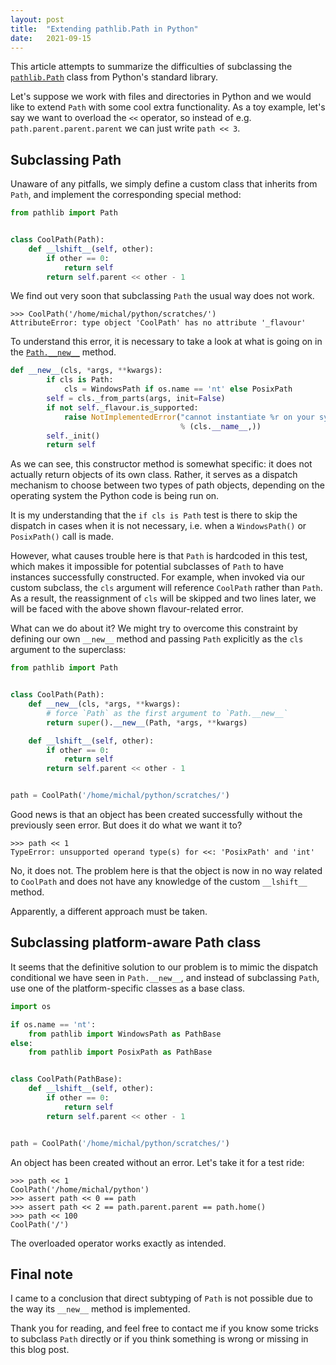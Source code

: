 ```yaml
---
layout: post
title:  "Extending pathlib.Path in Python"
date:   2021-09-15
---
```


This article attempts to summarize the difficulties of subclassing
the [`pathlib.Path`][path] class from Python's standard library.

Let's suppose we work with files and directories in Python and we would like
to extend `Path` with some cool extra functionality. As a toy example,
let's say we want to overload the `<<` operator, so instead of
e.g. `path.parent.parent.parent` we can just write `path << 3`.

## Subclassing Path

Unaware of any pitfalls, we simply define a custom class that inherits
from `Path`, and implement the corresponding special method:

```python
from pathlib import Path


class CoolPath(Path):
    def __lshift__(self, other):
        if other == 0:
            return self
        return self.parent << other - 1
```

We find out very soon that subclassing `Path` the usual way does not work.

```pycon
>>> CoolPath('/home/michal/python/scratches/')
AttributeError: type object 'CoolPath' has no attribute '_flavour'
```

To understand this error, it is necessary to take a look at what is going on in
the [`Path.__new__`][gh] method.

```python
def __new__(cls, *args, **kwargs):
        if cls is Path:
            cls = WindowsPath if os.name == 'nt' else PosixPath
        self = cls._from_parts(args, init=False)
        if not self._flavour.is_supported:
            raise NotImplementedError("cannot instantiate %r on your system"
                                      % (cls.__name__,))
        self._init()
        return self
```

As we can see, this constructor method is somewhat specific:
it does not actually return objects of its own class.
Rather, it serves as a dispatch mechanism to choose between two
types of path objects, depending on the operating system the Python
code is being run on.

It is my understanding that the `if cls is Path` test
is there to skip the dispatch in cases when it is not necessary,
i.e. when a `WindowsPath()` or `PosixPath()` call is made.

However, what causes trouble here is that `Path` is hardcoded in this test,
which makes it impossible for potential subclasses of `Path` to have
instances successfully constructed.
For example, when invoked via our custom subclass, the `cls` argument
will reference `CoolPath` rather than `Path`.
As a result, the reassignment of `cls` will be skipped and two lines later,
we will be faced with the above shown flavour-related error.

What can we do about it? We might try to overcome this constraint by
defining our own `__new__` method and passing `Path` explicitly as
the `cls` argument to the superclass:

```python
from pathlib import Path


class CoolPath(Path):
    def __new__(cls, *args, **kwargs):
        # force `Path` as the first argument to `Path.__new__`
        return super().__new__(Path, *args, **kwargs)

    def __lshift__(self, other):
        if other == 0:
            return self
        return self.parent << other - 1


path = CoolPath('/home/michal/python/scratches/')
```

Good news is that an object has been created successfully without the
previously seen error. But does it do what we want it to?

```pycon
>>> path << 1
TypeError: unsupported operand type(s) for <<: 'PosixPath' and 'int'
```

No, it does not. The problem here is that the object is now in no way related
to `CoolPath` and does not have any knowledge of the custom `__lshift__` method.

Apparently, a different approach must be taken.

## Subclassing platform-aware Path class

It seems that the definitive solution to our problem is to mimic
the dispatch conditional we have seen in `Path.__new__`,
and instead of subclassing `Path`, use one of the platform-specific classes
as a base class.

```python
import os

if os.name == 'nt':
    from pathlib import WindowsPath as PathBase
else:
    from pathlib import PosixPath as PathBase


class CoolPath(PathBase):
    def __lshift__(self, other):
        if other == 0:
            return self
        return self.parent << other - 1


path = CoolPath('/home/michal/python/scratches/')
```

An object has been created without an error. Let's take it for a test ride:

```pycon
>>> path << 1
CoolPath('/home/michal/python')
>>> assert path << 0 == path
>>> assert path << 2 == path.parent.parent == path.home()
>>> path << 100
CoolPath('/')
```

The overloaded operator works exactly as intended.

## Final note

I came to a conclusion that direct subtyping of `Path` is not possible due to
the way its `__new__` method is implemented.

Thank you for reading, and feel free to contact me if you know some tricks to
subclass `Path` directly or if you think something is wrong or missing
in this blog post.

[path]: https://docs.python.org/3/library/pathlib.html#pathlib.Path
[gh]: https://github.com/python/cpython/blob/v3.9.7/Lib/pathlib.py#L1079
